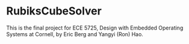 # RubiksCubeSolver
This is the final project for ECE 5725, Design with Embedded Operating Systems at Cornell, by Eric Berg and Yangyi (Ron) Hao.